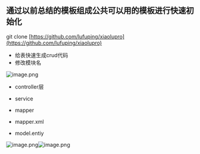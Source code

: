 ## 通过以前总结的模板组成公共可以用的模板进行快速初始化
git clone [https://github.com/lufuping/xiaolupro](https://github.com/lufuping/xiaolupro)

- 给表快速生成crud代码
- 修改模块名

![image.png](https://cdn.nlark.com/yuque/0/2023/png/35762974/1688356854456-f3da3669-7cf8-4596-85b5-e4ed7e643270.png#averageHue=%23313438&clientId=uc7d6284c-9031-4&from=paste&height=435&id=uc18ed176&originHeight=897&originWidth=1385&originalType=binary&ratio=1&rotation=0&showTitle=false&size=1041557&status=done&style=none&taskId=u9c997984-3ffa-47b2-95b1-6df125bd2a4&title=&width=672)

- controller层

- service
- mapper
- mapper.xml
- model.entiy

![image.png](https://cdn.nlark.com/yuque/0/2023/png/35762974/1688358736923-e57f185a-5c75-4177-81eb-f71b7ab5b93a.png#averageHue=%2338393c&clientId=uc7d6284c-9031-4&from=paste&height=173&id=u46304c08&originHeight=173&originWidth=409&originalType=binary&ratio=1&rotation=0&showTitle=false&size=45214&status=done&style=none&taskId=ud6a0afa6-dc48-4791-a963-163fae4fb3f&title=&width=409)![image.png](https://cdn.nlark.com/yuque/0/2023/png/35762974/1688358778127-1058fc82-14a4-40a3-8823-adf1b389a912.png#averageHue=%233a3a3e&clientId=uc7d6284c-9031-4&from=paste&height=128&id=u04755dc7&originHeight=128&originWidth=469&originalType=binary&ratio=1&rotation=0&showTitle=false&size=35957&status=done&style=none&taskId=u878c9e92-426c-4450-86b8-da966fbeb66&title=&width=469)
